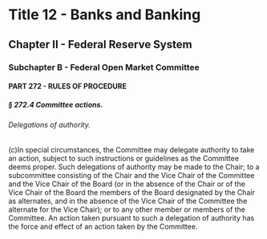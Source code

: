 
# Title 12 - Banks and Banking
## Chapter II - Federal Reserve System
### Subchapter B - Federal Open Market Committee
#### PART 272 - RULES OF PROCEDURE
##### § 272.4 Committee actions.
###### Delegations of authority.

(c)In special circumstances, the Committee may delegate authority to take an action, subject to such instructions or guidelines as the Committee deems proper. Such delegations of authority may be made to the Chair; to a subcommittee consisting of the Chair and the Vice Chair of the Committee and the Vice Chair of the Board (or in the absence of the Chair or of the Vice Chair of the Board the members of the Board designated by the Chair as alternates, and in the absence of the Vice Chair of the Committee the alternate for the Vice Chair); or to any other member or members of the Committee. An action taken pursuant to such a delegation of authority has the force and effect of an action taken by the Committee.
